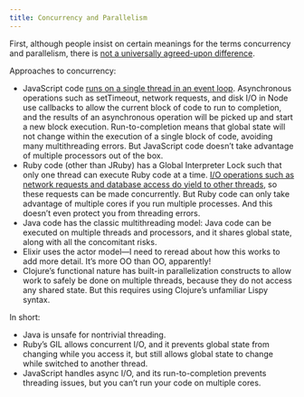 ```yaml
---
title: Concurrency and Parallelism
---
```


First, although people insist on certain meanings for the terms concurrency and parallelism, there is [not a universally agreed-upon difference](https://www.quora.com/What-is-the-difference-between-concurrency-and-parallelism).

Approaches to concurrency:

* JavaScript code [runs on a single thread in an event loop](https://www.bignerdranch.com/blog/cross-stitching-elegant-concurrency-patterns-for-javascript/). Asynchronous operations such as setTimeout, network requests, and disk I/O in Node use callbacks to allow the current block of code to run to completion, and the results of an asynchronous operation will be picked up and start a new block execution. Run-to-completion means that global state will not change within the execution of a single block of code, avoiding many multithreading errors. But JavaScript code doesn’t take advantage of multiple processors out of the box.
* Ruby code (other than JRuby) has a Global Interpreter Lock such that only one thread can execute Ruby code at a time. [I/O operations such as network requests and database access do yield to other threads](http://yehudakatz.com/2010/08/14/threads-in-ruby-enough-already/), so these requests can be made concurrently. But Ruby code can only take advantage of multiple cores if you run multiple processes. And this doesn’t even protect you from threading errors.
* Java code has the classic multithreading model: Java code can be executed on multiple threads and processors, and it shares global state, along with all the concomitant risks.
* Elixir uses the actor model—I need to reread about how this works to add more detail. It’s more OO than OO, apparently!
* Clojure’s functional nature has built-in parallelization constructs to allow work to safely be done on multiple threads, because they do not access any shared state. But this requires using Clojure’s unfamiliar Lispy syntax.

In short:

* Java is unsafe for nontrivial threading.
* Ruby’s GIL allows concurrent I/O, and it prevents global state from changing while you access it, but still allows global state to change while switched to another thread.
* JavaScript handles async I/O, and its run-to-completion prevents threading issues, but you can’t run your code on multiple cores.
